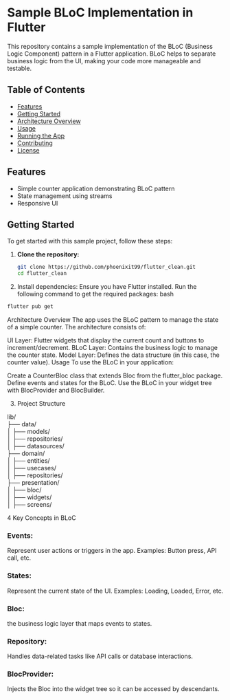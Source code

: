 # Sample BLoC Implementation in Flutter

This repository contains a sample implementation of the BLoC (Business Logic Component) pattern in a Flutter application. BLoC helps to separate business logic from the UI, making your code more manageable and testable.

## Table of Contents

- [Features](#features)
- [Getting Started](#getting-started)
- [Architecture Overview](#architecture-overview)
- [Usage](#usage)
- [Running the App](#running-the-app)
- [Contributing](#contributing)
- [License](#license)

## Features

- Simple counter application demonstrating BLoC pattern
- State management using streams
- Responsive UI

## Getting Started

To get started with this sample project, follow these steps:

1. **Clone the repository:**

   ```bash
   git clone https://github.com/phoenixit99/flutter_clean.git
   cd flutter_clean 
   
2. Install dependencies: Ensure you have Flutter installed. Run the following command to get the required packages:
bash

 ```bash
flutter pub get 
```

Architecture Overview
The app uses the BLoC pattern to manage the state of a simple counter. The architecture consists of:

UI Layer: Flutter widgets that display the current count and buttons to increment/decrement.
BLoC Layer: Contains the business logic to manage the counter state.
Model Layer: Defines the data structure (in this case, the counter value).
Usage
To use the BLoC in your application:

Create a CounterBloc class that extends Bloc from the flutter_bloc package.
Define events and states for the BLoC.
Use the BLoC in your widget tree with BlocProvider and BlocBuilder. 

3. Project Structure 

lib/</br>
├── data/</br>
│   ├── models/</br>
│   ├── repositories/</br>
│   ├── datasources/</br>
├── domain/</br>
│   ├── entities/</br>
│   ├── usecases/</br>
│   ├── repositories/</br>
├── presentation/</br>
│   ├── bloc/</br>
│   ├── widgets/</br>
│   ├── screens/</br>

4 Key Concepts in BLoC

### Events:
Represent user actions or triggers in the app.
Examples: Button press, API call, etc.
### States:
Represent the current state of the UI.
Examples: Loading, Loaded, Error, etc.
### Bloc:
the business logic layer that maps events to states.
### Repository:
Handles data-related tasks like API calls or database interactions.
### BlocProvider:
Injects the Bloc into the widget tree so it can be accessed by descendants.
